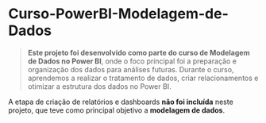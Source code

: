 # Curso-PowerBI-Modelagem-de-Dados

> **Este projeto foi desenvolvido como parte do curso de Modelagem de Dados no Power BI**, onde o foco principal foi a preparação e organização dos dados para análises futuras. Durante o curso, aprendemos a realizar o tratamento de dados, criar relacionamentos e otimizar a estrutura dos dados no Power BI.

A etapa de criação de relatórios e dashboards **não foi incluída** neste projeto, que teve como principal objetivo a **modelagem de dados**.
